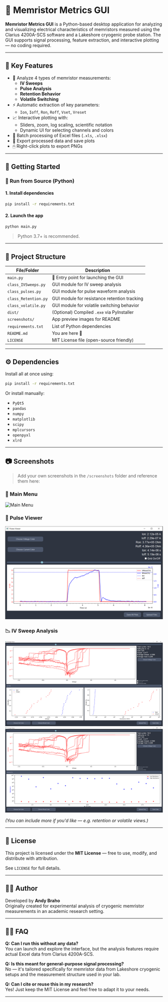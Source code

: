 
# 🧠 Memristor Metrics GUI

**Memristor Metrics GUI** is a Python-based desktop application for analyzing and visualizing electrical characteristics of memristors measured using the Clarius 4200A-SCS software and a Lakeshore cryogenic probe station. The GUI supports signal processing, feature extraction, and interactive plotting — no coding required.

---

## 🎯 Key Features

- 🧪 Analyze 4 types of memristor measurements:
  - **IV Sweeps**
  - **Pulse Analysis**
  - **Retention Behavior**
  - **Volatile Switching**
- ⚡ Automatic extraction of key parameters:
  - `Ion`, `Ioff`, `Ron`, `Roff`, `Vset`, `Vreset`
- 📈 Interactive plotting with:
  - Sliders, zoom, log scaling, scientific notation
  - Dynamic UI for selecting channels and colors
- 📁 Batch processing of Excel files (`.xls`, `.xlsx`)
- 💾 Export processed data and save plots
- 🖱 Right-click plots to export PNGs

---

## 🚀 Getting Started

### 🧪 Run from Source (Python)

#### 1. Install dependencies
```bash
pip install -r requirements.txt
```

#### 2. Launch the app
```bash
python main.py
```

> Python 3.7+ is recommended.

---


## 📂 Project Structure

| File/Folder          | Description                                  |
|----------------------|----------------------------------------------|
| `main.py`            | 🔹 Entry point for launching the GUI          |
| `class_IVSweeps.py`  | GUI module for IV sweep analysis             |
| `class_pulses.py`    | GUI module for pulse waveform analysis       |
| `class_Retention.py` | GUI module for resistance retention tracking |
| `class_volatile.py`  | GUI module for volatile switching behavior   |
| `dist/`              | (Optional) Compiled `.exe` via PyInstaller   |
| `screenshots/`       | App preview images for README                |
| `requirements.txt`   | List of Python dependencies                  |
| `README.md`          | You are here 📖                               |
| `LICENSE`            | MIT License file (open-source friendly)      |

---

## ⚙️ Dependencies

Install all at once using:

```bash
pip install -r requirements.txt
```

Or install manually:

- `PyQt5`
- `pandas`
- `numpy`
- `matplotlib`
- `scipy`
- `mplcursors`
- `openpyxl`
- `xlrd`

---

## 📷 Screenshots

> Add your own screenshots in the `/screenshots` folder and reference them here:

### 🧭 Main Menu  
![Main Menu](Screenshots/main_menu.png)

### 🔋 Pulse Viewer  
![Pulse Viewer](Screenshots/pulses_view.png)

### 📉 IV Sweep Analysis  
![IV Sweeps with CDF plots](Screenshots/IVSweepsCDF.PNG)
![IV Sweeps with resistance plots](Screenshots/IVSweepsRes.PNG)


*(You can include more if you'd like — e.g. retention or volatile views.)*

---

## 📄 License

This project is licensed under the **MIT License** — free to use, modify, and distribute with attribution.

See `LICENSE` for full details.

---

## 👨‍🔬 Author

Developed by **Andy Braho**  
Originally created for experimental analysis of cryogenic memristor measurements in an academic research setting.

---

## 🙋‍♂️ FAQ

**Q: Can I run this without any data?**  
You can launch and explore the interface, but the analysis features require actual Excel data from Clarius 4200A-SCS.

**Q: Is this meant for general-purpose signal processing?**  
No — it's tailored specifically for memristor data from Lakeshore cryogenic setups and the measurement structure used in your lab.

**Q: Can I cite or reuse this in my research?**  
Yes! Just keep the MIT License and feel free to adapt it to your needs.

---
